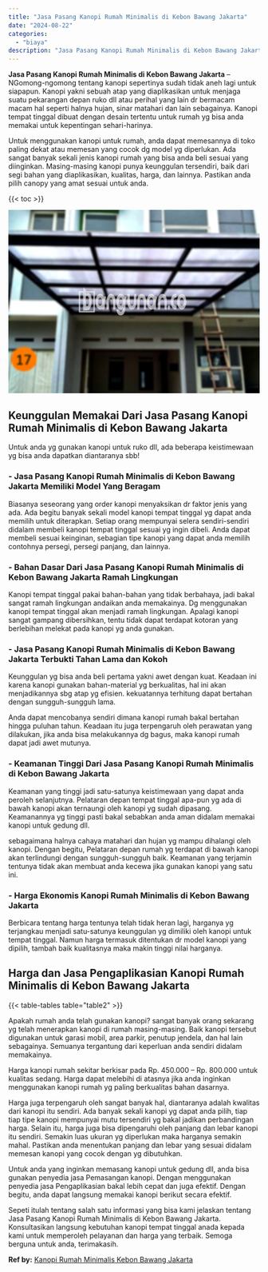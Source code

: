 ```yaml
---
title: "Jasa Pasang Kanopi Rumah Minimalis di Kebon Bawang Jakarta"
date: "2024-08-22"
categories: 
  - "biaya"
description: "Jasa Pasang Kanopi Rumah Minimalis di Kebon Bawang Jakarta. Sepeti itulah tentang salah satu informasi yang bisa kami jelaskan tentang Jasa Pasang Kanopi Rum..."
---
```


**Jasa Pasang Kanopi Rumah Minimalis di Kebon Bawang Jakarta** – NGomong-ngomong tentang kanopi sepertinya sudah tidak aneh lagi untuk siapapun. Kanopi yakni sebuah atap yang diaplikasikan untuk menjaga suatu pekarangan depan ruko dll atau perihal yang lain dr bermacam macam hal seperti halnya hujan, sinar matahari dan lain sebagainya. Kanopi tempat tinggal dibuat dengan desain tertentu untuk rumah yg bisa anda memakai untuk kepentingan sehari-harinya.

Untuk menggunakan kanopi untuk rumah, anda dapat memesannya di toko paling dekat atau memesan yang cocok dg model yg diperlukan. Ada sangat banyak sekali jenis kanopi rumah yang bisa anda beli sesuai yang diinginkan. Masing-masing kanopi punya keunggulan tersendiri, baik dari segi bahan yang diaplikasikan, kualitas, harga, dan lainnya. Pastikan anda pilih canopy yang amat sesuai untuk anda.

{{< toc >}}

![Jasa Pasang Kanopi Rumah Minimalis di Kebon Bawang Jakarta](/images/harga-kanopi-minimalis-58.png)

## Keunggulan Memakai Dari Jasa Pasang Kanopi Rumah Minimalis di Kebon Bawang Jakarta

Untuk anda yg gunakan kanopi untuk ruko dll, ada beberapa keistimewaan yg bisa anda dapatkan diantaranya sbb!

### \- Jasa Pasang Kanopi Rumah Minimalis di Kebon Bawang Jakarta Memiliki Model Yang Beragam

Biasanya seseorang yang order kanopi menyaksikan dr faktor jenis yang ada. Ada begitu banyak sekali model kanopi tempat tinggal yg dapat anda memilih untuk diterapkan. Setiap orang mempunyai selera sendiri-sendiri didalam membeli kanopi tempat tinggal sesuai yg ingin dibeli. Anda dapat membeli sesuai keinginan, sebagian tipe kanopi yang dapat anda memilih contohnya persegi, persegi panjang, dan lainnya.

### \- Bahan Dasar Dari Jasa Pasang Kanopi Rumah Minimalis di Kebon Bawang Jakarta Ramah Lingkungan

Kanopi tempat tinggal pakai bahan-bahan yang tidak berbahaya, jadi bakal sangat ramah lingkungan andaikan anda memakainya. Dg menggunakan kanopi tempat tinggal akan menjadi ramah lingkungan. Apalagi kanopi sangat gampang dibersihkan, tentu tidak dapat terdapat kotoran yang berlebihan melekat pada kanopi yg anda gunakan.

### \- Jasa Pasang Kanopi Rumah Minimalis di Kebon Bawang Jakarta Terbukti Tahan Lama dan Kokoh

Keunggulan yg bisa anda beli pertama yakni awet dengan kuat. Keadaan ini karena kanopi gunakan bahan-material yg berkualitas, hal ini akan menjadikannya sbg atap yg efisien. kekuatannya terhitung dapat bertahan dengan sungguh-sungguh lama.

Anda dapat mencobanya sendiri dimana kanopi rumah bakal bertahan hingga puluhan tahun. Keadaan itu juga terpengaruh oleh perawatan yang dilakukan, jika anda bisa melakukannya dg bagus, maka kanopi rumah dapat jadi awet mutunya.

### \- Keamanan Tinggi Dari Jasa Pasang Kanopi Rumah Minimalis di Kebon Bawang Jakarta

Keamanan yang tinggi jadi satu-satunya keistimewaan yang dapat anda peroleh selanjutnya. Pelataran depan tempat tinggal apa-pun yg ada di bawah kanopi akan ternaungi oleh kanopi yg sudah dipasang. Keamanannya yg tinggi pasti bakal sebabkan anda aman didalam memakai kanopi untuk gedung dll.

sebagaimana halnya cahaya matahari dan hujan yg mampu dihalangi oleh kanopi. Dengan begitu, Pelataran depan rumah yg terdapat di bawah kanopi akan terlindungi dengan sungguh-sungguh baik. Keamanan yang terjamin tentunya tidak akan membuat anda kecewa jika gunakan kanopi yang satu ini.

### \- Harga Ekonomis Kanopi Rumah Minimalis di Kebon Bawang Jakarta

Berbicara tentang harga tentunya telah tidak heran lagi, harganya yg terjangkau menjadi satu-satunya keunggulan yg dimiliki oleh kanopi untuk tempat tinggal. Namun harga termasuk ditentukan dr model kanopi yang dipilih, tambah baik kualitasnya maka makin tinggi nilai harganya.

## Harga dan Jasa Pengaplikasian Kanopi Rumah Minimalis di Kebon Bawang Jakarta

{{< table-tables table="table2" >}}

Apakah rumah anda telah gunakan kanopi? sangat banyak orang sekarang yg telah menerapkan kanopi di rumah masing-masing. Baik kanopi tersebut digunakan untuk garasi mobil, area parkir, penutup jendela, dan hal lain sebagainya. Semuanya tergantung dari keperluan anda sendiri didalam memakainya.

Harga kanopi rumah sekitar berkisar pada Rp. 450.000 – Rp. 800.000 untuk kualitas sedang. Harga dapat melebihi di atasnya jika anda inginkan menggunakan kanopi rumah yg paling berkualitas bahan dasarnya.

Harga juga terpengaruh oleh sangat banyak hal, diantaranya adalah kwalitas dari kanopi itu sendiri. Ada banyak sekali kanopi yg dapat anda pilih, tiap tiap tipe kanopi mempunyai mutu tersendiri yg bakal jadikan perbandingan harga. Selain itu, harga juga bisa dipengaruhi oleh panjang dan lebar kanopi itu sendiri. Semakin luas ukuran yg diperlukan maka harganya semakin mahal. Pastikan anda menentukan panjang dan lebar yang sesuai didalam memesan kanopi yang cocok dengan yg dibutuhkan.

Untuk anda yang inginkan memasang kanopi untuk gedung dll, anda bisa gunakan penyedia jasa Pemasangan kanopi. Dengan menggunakan penyedia jasa Pengaplikasian bakal lebih cepat dan juga efektif. Dengan begitu, anda dapat langsung memakai kanopi berikut secara efektif.

Sepeti itulah tentang salah satu informasi yang bisa kami jelaskan tentang Jasa Pasang Kanopi Rumah Minimalis di Kebon Bawang Jakarta. Konsultasikan langsung kebutuhan kanopi tempat tinggal anada kepada kami untuk memperoleh pelayanan dan harga yang terbaik. Semoga berguna untuk anda, terimakasih.

**Ref by:**  [Kanopi Rumah Minimalis Kebon Bawang Jakarta](https://id.wikipedia.org/wiki/Kanopi)
